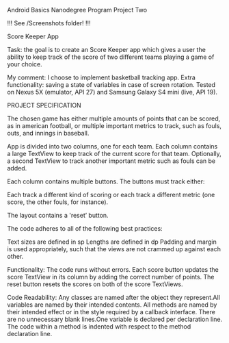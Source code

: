 Android Basics Nanodegree Program Project Two

!!! See /Screenshots folder! !!!

Score Keeper App 

Task: the goal is to create an Score Keeper app which gives a user the ability to keep track of the score of two different teams playing a game of your choice.

My comment: I choose to implement basketball tracking app. Extra functionality: saving a state of variables in case of screen rotation. Tested on Nexus 5X (emulator, API 27) and Samsung Galaxy S4 mini (live, API 19).

PROJECT SPECIFICATION

The chosen game has either multiple amounts of points that can be scored, as in american football, or multiple important metrics to track, such as fouls, outs, and innings in baseball. 

App is divided into two columns, one for each team. Each column contains a large TextView to keep track of the current score for that team. Optionally, a second TextView to track another important metric such as fouls can be added.

Each column contains multiple buttons. The buttons must track either:

Each track a different kind of scoring or each track a different metric (one score, the other fouls, for instance).

The layout contains a 'reset’ button.

The code adheres to all of the following best practices:

Text sizes are defined in sp
Lengths are defined in dp
Padding and margin is used appropriately, such that the views are not crammed up against each other.

Functionality: 
The code runs without errors. 
Each score button updates the score TextView in its column by adding the correct number of points.
The reset button resets the scores on both of the score TextViews.

Code Readability:
Any classes are named after the object they represent.All variables are named by their intended contents.
All methods are named by their intended effect or in the style required by a callback interface.
There are no unnecessary blank lines.One variable is declared per declaration line.
The code within a method is indented with respect to the method declaration line. 
